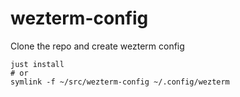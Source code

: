 # wezterm-config

Clone the repo and create wezterm config

```nu
just install
# or
symlink -f ~/src/wezterm-config ~/.config/wezterm
```
